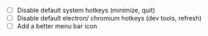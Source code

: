- [ ] Disable default system hotkeys (minimize, quit)
- [ ] Disable default electron/ chromium hotkeys (dev tools, refresh)
- [ ] Add a better menu bar icon